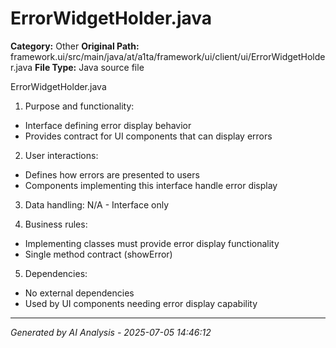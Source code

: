 # ErrorWidgetHolder.java

**Category:** Other
**Original Path:** framework.ui/src/main/java/at/a1ta/framework/ui/client/ui/ErrorWidgetHolder.java
**File Type:** Java source file

ErrorWidgetHolder.java
1. Purpose and functionality:
- Interface defining error display behavior
- Provides contract for UI components that can display errors

2. User interactions:
- Defines how errors are presented to users
- Components implementing this interface handle error display

3. Data handling: N/A - Interface only

4. Business rules:
- Implementing classes must provide error display functionality
- Single method contract (showError)

5. Dependencies:
- No external dependencies
- Used by UI components needing error display capability

---
*Generated by AI Analysis - 2025-07-05 14:46:12*
